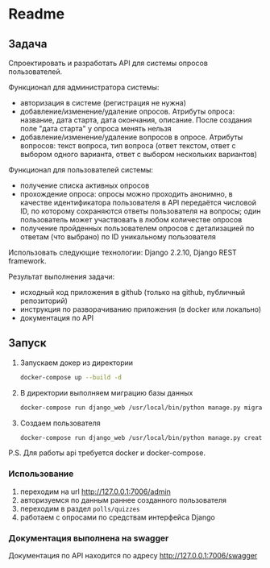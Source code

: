 
# Readme

## Задача

Спроектировать и разработать API для системы опросов пользователей.

Функционал для администратора системы:

- авторизация в системе (регистрация не нужна)
- добавление/изменение/удаление опросов. Атрибуты опроса: название, дата старта, дата окончания, описание. После создания поле "дата старта" у опроса менять нельзя
- добавление/изменение/удаление вопросов в опросе. Атрибуты вопросов: текст вопроса, тип вопроса (ответ текстом, ответ с выбором одного варианта, ответ с выбором нескольких вариантов)

Функционал для пользователей системы:

- получение списка активных опросов
- прохождение опроса: опросы можно проходить анонимно, в качестве идентификатора пользователя в API передаётся числовой ID, по которому сохраняются ответы пользователя на вопросы; один пользователь может участвовать в любом количестве опросов
- получение пройденных пользователем опросов с детализацией по ответам (что выбрано) по ID уникальному пользователя

Использовать следующие технологии: Django 2.2.10, Django REST framework.

Результат выполнения задачи:
- исходный код приложения в github (только на github, публичный репозиторий)
- инструкция по разворачиванию приложения (в docker или локально)
- документация по API

## Запуск

1. Запускаем докер из директории

    ```bash
    docker-compose up --build -d
    ```

2. В директории выполняем миграцию базы данных

    ```bash
    docker-compose run django_web /usr/local/bin/python manage.py migrate
    ```

3. Создаем пользователя

    ```bash
    docker-compose run django_web /usr/local/bin/python manage.py createsuperuser
    ```
P.S. Для работы api требуется docker и docker-compose.

### Использование

1. переходим на url http://127.0.0.1:7006/admin
2. авторизуемся по данным раннее созданного пользователя
3. переходим в раздел `polls/quizzes`
4. работаем с опросами по средствам интерфейса Django

### Документация выполнена на swagger

Документация по API находится по адресу http://127.0.0.1:7006/swagger
